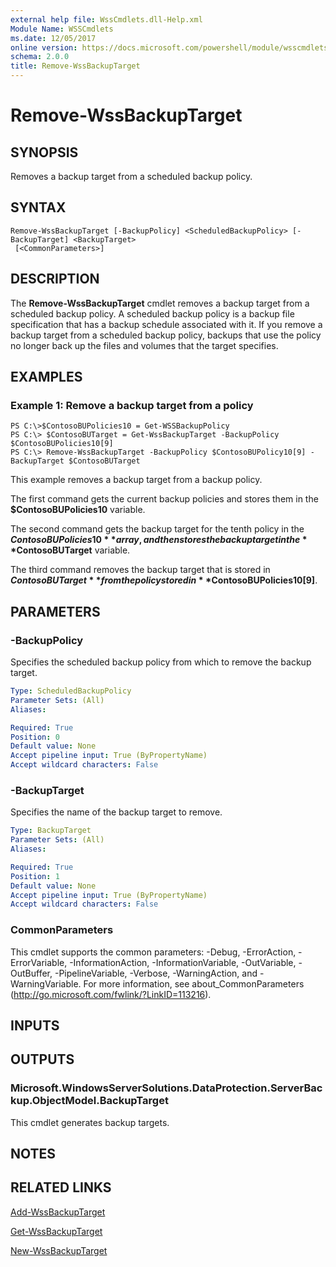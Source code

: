 ```yaml
---
external help file: WssCmdlets.dll-Help.xml
Module Name: WSSCmdlets
ms.date: 12/05/2017
online version: https://docs.microsoft.com/powershell/module/wsscmdlets/remove-wssbackuptarget?view=windowsserver2012r2-ps&wt.mc_id=ps-gethelp
schema: 2.0.0
title: Remove-WssBackupTarget
---
```


# Remove-WssBackupTarget

## SYNOPSIS
Removes a backup target from a scheduled backup policy.

## SYNTAX

```
Remove-WssBackupTarget [-BackupPolicy] <ScheduledBackupPolicy> [-BackupTarget] <BackupTarget>
 [<CommonParameters>]
```

## DESCRIPTION
The **Remove-WssBackupTarget** cmdlet removes a backup target from a scheduled backup policy.
A scheduled backup policy is a backup file specification that has a backup schedule associated with it.
If you remove a backup target from a scheduled backup policy, backups that use the policy no longer back up the files and volumes that the target specifies.

## EXAMPLES

### Example 1: Remove a backup target from a policy
```
PS C:\>$ContosoBUPolicies10 = Get-WSSBackupPolicy
PS C:\> $ContosoBUTarget = Get-WssBackupTarget -BackupPolicy $ContosoBUPolicies10[9]
PS C:\> Remove-WssBackupTarget -BackupPolicy $ContosoBUPolicy10[9] -BackupTarget $ContosoBUTarget
```

This example removes a backup target from a backup policy.

The first command gets the current backup policies and stores them in the **$ContosoBUPolicies10** variable.

The second command gets the backup target for the tenth policy in the **$ContosoBUPolicies10** array, and then stores the backup target in the **$ContosoBUTarget** variable.

The third command removes the backup target that is stored in **$ContosoBUTarget** from the policy stored in **$ContosoBUPolicies10\[9\]**.

## PARAMETERS

### -BackupPolicy
Specifies the scheduled backup policy from which to remove the backup target.

```yaml
Type: ScheduledBackupPolicy
Parameter Sets: (All)
Aliases: 

Required: True
Position: 0
Default value: None
Accept pipeline input: True (ByPropertyName)
Accept wildcard characters: False
```

### -BackupTarget
Specifies the name of the backup target to remove.

```yaml
Type: BackupTarget
Parameter Sets: (All)
Aliases: 

Required: True
Position: 1
Default value: None
Accept pipeline input: True (ByPropertyName)
Accept wildcard characters: False
```

### CommonParameters
This cmdlet supports the common parameters: -Debug, -ErrorAction, -ErrorVariable, -InformationAction, -InformationVariable, -OutVariable, -OutBuffer, -PipelineVariable, -Verbose, -WarningAction, and -WarningVariable. For more information, see about_CommonParameters (http://go.microsoft.com/fwlink/?LinkID=113216).

## INPUTS

## OUTPUTS

### Microsoft.WindowsServerSolutions.DataProtection.ServerBackup.ObjectModel.BackupTarget
This cmdlet generates backup targets.

## NOTES

## RELATED LINKS

[Add-WssBackupTarget](./Add-WssBackupTarget.md)

[Get-WssBackupTarget](./Get-WssBackupTarget.md)

[New-WssBackupTarget](./New-WssBackupTarget.md)

